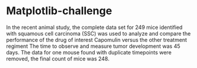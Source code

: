 # Matplotlib-challenge
 In the recent animal study, the complete data set for 249 mice identified with squamous cell carcinoma (SSC) was used to analyze and compare the performance of the drug of interest Capomulin versus the other treatment regiment The time to observe and measure tumor development was 45 days.
The data for one mouse found with duplicate timepoints were removed, the final count of mice was 248.


